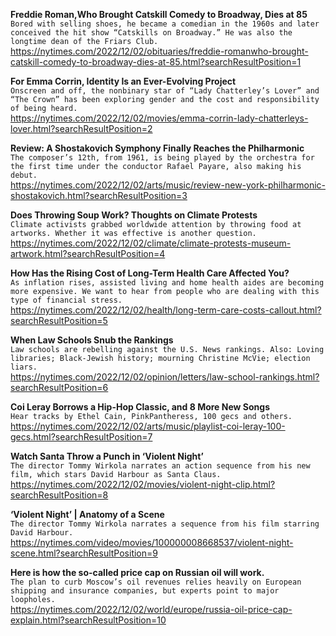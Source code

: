 **Freddie Roman,Who Brought Catskill Comedy to Broadway, Dies at 85**\
`Bored with selling shoes, he became a comedian in the 1960s and later conceived the hit show “Catskills on Broadway.” He was also the longtime dean of the Friars Club.`\
https://nytimes.com/2022/12/02/obituaries/freddie-romanwho-brought-catskill-comedy-to-broadway-dies-at-85.html?searchResultPosition=1

**For Emma Corrin, Identity Is an Ever-Evolving Project**\
`Onscreen and off, the nonbinary star of “Lady Chatterley’s Lover” and “The Crown” has been exploring gender and the cost and responsibility of being heard.`\
https://nytimes.com/2022/12/02/movies/emma-corrin-lady-chatterleys-lover.html?searchResultPosition=2

**Review: A Shostakovich Symphony Finally Reaches the Philharmonic**\
`The composer’s 12th, from 1961, is being played by the orchestra for the first time under the conductor Rafael Payare, also making his debut.`\
https://nytimes.com/2022/12/02/arts/music/review-new-york-philharmonic-shostakovich.html?searchResultPosition=3

**Does Throwing Soup Work? Thoughts on Climate Protests**\
`Climate activists grabbed worldwide attention by throwing food at artworks. Whether it was effective is another question.`\
https://nytimes.com/2022/12/02/climate/climate-protests-museum-artwork.html?searchResultPosition=4

**How Has the Rising Cost of Long-Term Health Care Affected You?**\
`As inflation rises, assisted living and home health aides are becoming more expensive. We want to hear from people who are dealing with this type of financial stress.`\
https://nytimes.com/2022/12/02/health/long-term-care-costs-callout.html?searchResultPosition=5

**When Law Schools Snub the Rankings**\
`Law schools are rebelling against the U.S. News rankings. Also: Loving libraries; Black-Jewish history; mourning Christine McVie; election liars.`\
https://nytimes.com/2022/12/02/opinion/letters/law-school-rankings.html?searchResultPosition=6

**Coi Leray Borrows a Hip-Hop Classic, and 8 More New Songs**\
`Hear tracks by Ethel Cain, PinkPantheress, 100 gecs and others.`\
https://nytimes.com/2022/12/02/arts/music/playlist-coi-leray-100-gecs.html?searchResultPosition=7

**Watch Santa Throw a Punch in ‘Violent Night’**\
`The director Tommy Wirkola narrates an action sequence from his new film, which stars David Harbour as Santa Claus.`\
https://nytimes.com/2022/12/02/movies/violent-night-clip.html?searchResultPosition=8

**‘Violent Night’ | Anatomy of a Scene**\
`The director Tommy Wirkola narrates a sequence from his film starring David Harbour.`\
https://nytimes.com/video/movies/100000008668537/violent-night-scene.html?searchResultPosition=9

**Here is how the so-called price cap on Russian oil will work.**\
`The plan to curb Moscow’s oil revenues relies heavily on European shipping and insurance companies, but experts point to major loopholes.`\
https://nytimes.com/2022/12/02/world/europe/russia-oil-price-cap-explain.html?searchResultPosition=10

